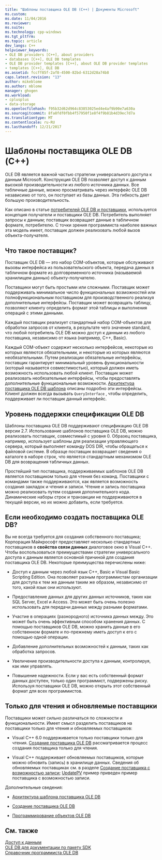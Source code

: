 ```yaml
---
title: "Шаблоны поставщика OLE DB (C++) | Документы Microsoft"
ms.custom: 
ms.date: 11/04/2016
ms.reviewer: 
ms.suite: 
ms.technology: cpp-windows
ms.tgt_pltfrm: 
ms.topic: article
dev_langs: C++
helpviewer_keywords:
- OLE DB providers [C++], about providers
- databases [C++], OLE DB templates
- OLE DB provider templates [C++], about OLE DB provider templates
- templates [C++], OLE DB
ms.assetid: fccff85f-2af8-4500-82bd-6312d28a74b8
caps.latest.revision: "13"
author: mikeblome
ms.author: mblome
manager: ghogen
ms.workload:
- cplusplus
- data-storage
ms.openlocfilehash: f95b32d62d964c83853025ed4e4af9b90e7a630a
ms.sourcegitcommit: 8fa8fdf0fbb4f57950f1e8f4f9b81b4d39ec7d7a
ms.translationtype: MT
ms.contentlocale: ru-RU
ms.lasthandoff: 12/21/2017
---
```

# <a name="ole-db-provider-templates-c"></a>Шаблоны поставщика OLE DB (С++)
OLE DB является важной частью стратегии универсального доступа к данным Microsoft. Конструкция OLE DB позволяет доступ к данным высокой производительности из любого источника данных. Все табличные данные, можно просматривать через интерфейс OLE DB независимо от того, он поступает из базы данных. Эта гибкость дает большую производительность.  
  
 Как описано в статье [потребителей OLE DB и поставщики](../../data/oledb/ole-db-consumers-and-providers.md), используется концепция получатели и поставщики OLE DB. Потребитель выполняет запросы к данным; поставщик возвращает данные в табличном формате, потребителю. С точки зрения программиста наиболее важных эта модель имеет, поставщик должен реализовать любой вызов объекта-получателя.  
  
## <a name="what-is-a-provider"></a>Что такое поставщик?  
 Поставщик OLE DB — это набор COM-объектов, которые обслуживают вызовы интерфейса из пользовательского объекта, передача данных в табличном формате из долговременного источника (называемой хранилищем данных) объекту-получателю.  
  
 Поставщики могут быть простыми или сложными. Поставщик может поддерживать минимальное число функциональных возможностей или полнофункциональным поставщиком для производственного реализуя дополнительные интерфейсы. Поставщик может возвращать таблицу, позволяют клиенту определить формат этой таблицы и выполнения операций с этими данными.  
  
 Каждый поставщик реализует стандартный набор COM-объектов для обработки запросов от клиента, в результате чего значение standard, что любой потребитель OLE DB можно доступ к данным из любого поставщика, независимо от языка (например, C++, Basic).  
  
 Каждый COM-объект содержит несколько интерфейсов, некоторые из которых являются обязательными, и некоторые из которых являются необязательными. Путем реализации обязательные интерфейсы, поставщик гарантирует минимальный уровень функциональности (который называется совместимостью), который должен иметь возможность использовать любой клиент. Поставщик может реализовать необязательные интерфейсы, чтобы предоставлять дополнительные функциональные возможности. [Архитектура поставщика OLE DB шаблона](../../data/oledb/ole-db-provider-template-architecture.md) описаны подробно эти интерфейсы. Клиент должен всегда вызывать `QueryInterface` , чтобы определить, поддерживает ли поставщик данный интерфейс.  
  
## <a name="ole-db-specification-level-support"></a>Уровень поддержки спецификации OLE DB  
 Шаблоны поставщика OLE DB поддерживают спецификацию OLE DB версии 2.7. Использование шаблонов поставщика OLE DB, можно реализовать поставщик, совместимый с уровня 0. Образец поставщика, например, использует шаблоны для реализации управляющего сервера, который выполняет команду DOS DIR, чтобы обращаться к файловой системе. В образце поставщик возвращает сведения о каталоге в наборе строк, что является стандартным механизмом OLE DB для возвращения табличных данных.  
  
 Простейший тип поставщика, поддерживаемых шаблонов OLE DB является поставщиком только для чтения без команд. Поставщики с командами также поддерживаются, как является возможность создания закладок и чтения и записи. Чтение и запись поставщика можно реализовать путем создания дополнительного кода. Динамические наборы строк и транзакции не поддерживаются в текущей версии, но их можно добавить, если требуется.  
  
## <a name="when-do-you-need-to-create-an-ole-db-provider"></a>Если необходимо создать поставщика OLE DB?  
 Вы не всегда требуется для создания собственного поставщика; Корпорация Майкрософт предоставляет несколько стандартных поставщиков в **свойства связи данных** диалоговое окно в Visual C++. Чтобы воспользоваться преимуществами стратегии универсального доступа к данным является основной причиной для создания поставщика OLE DB. Некоторые преимущества перечислены ниже:  
  
-   Доступ к данным через любой язык C++, Basic и Visual Basic Scripting Edition. Она позволяет разным программистам организации для доступа к тем же данным таким же образом, независимо от того, какой язык они используют.  
  
-   Предоставление данных для других данных источников, таких как SQL Server, Excel и Access. Это может быть очень полезно использовать для передачи данных между разными форматами.  
  
-   Участие в операциях (разнородного) источника данных между. Это может быть очень эффективным способом хранения данных. С помощью поставщиков OLE DB, можно хранить данные в его собственном формате и по-прежнему иметь доступ к его с помощью одной операции.  
  
-   Добавление дополнительных возможностей к данным, таких как обработка запросов.  
  
-   Увеличение производительности доступа к данным, контролируя, как ими управлять.  
  
-   Повышение надежности. Если у вас есть собственный формат данных доступен, только один программист, подвержены риску. Используя поставщики OLE DB, можно открыть этот собственный формат для всех программистов.  
  
## <a name="read-only-and-updatable-providers"></a>Только для чтения и обновляемые поставщики  
 Поставщики может сильно различаться по сложности и функциональности. Имеет смысл разделить поставщиков на поставщики только для чтения и обновляемых поставщиков:  
  
-   Visual C++ 6.0 поддерживается только поставщики только для чтения. [Создание поставщика OLE DB](../../data/oledb/creating-an-ole-db-provider.md) рассматривается процесс создания поставщика только для чтения.  
  
-   Visual C++ поддерживает обновляемых поставщиков, которые можно обновить (запись) в хранилище данных. Сведения об обновляемых поставщиках см. в разделе [Создание поставщика с возможностью записи](../../data/oledb/creating-an-updatable-provider.md); [UpdatePV](http://msdn.microsoft.com/en-us/c8bed873-223c-4a7d-af55-f90138c6f38f) пример приведен пример поставщика с возможностью записи.  
  
 Дополнительные сведения:  
  
-   [Архитектура шаблона поставщика OLE DB](../../data/oledb/ole-db-provider-template-architecture.md)  
  
-   [Создание поставщика OLE DB](../../data/oledb/creating-an-ole-db-provider.md)  
  
-   [Программирование объектов OLE DB](../../data/oledb/ole-db-programming.md)  
  
## <a name="see-also"></a>См. также  
 [Доступ к данным](../data-access-in-cpp.md)   
 [OLE DB для документации по пакету SDK](https://msdn.microsoft.com/en-us/library/ms722784.aspx)   
 [Справочник программиста OLE DB](https://msdn.microsoft.com/en-us/library/ms713643.aspx)